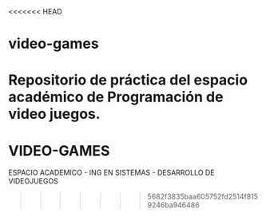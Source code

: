 <<<<<<< HEAD
# video-games
Repositorio de práctica del espacio académico de Programación de video juegos.
=======
# VIDEO-GAMES
ESPACIO ACADEMICO - ING EN SISTEMAS - DESARROLLO DE VIDEOJUEGOS
>>>>>>> 5682f3835baa605752fd2514f8159246ba946486
